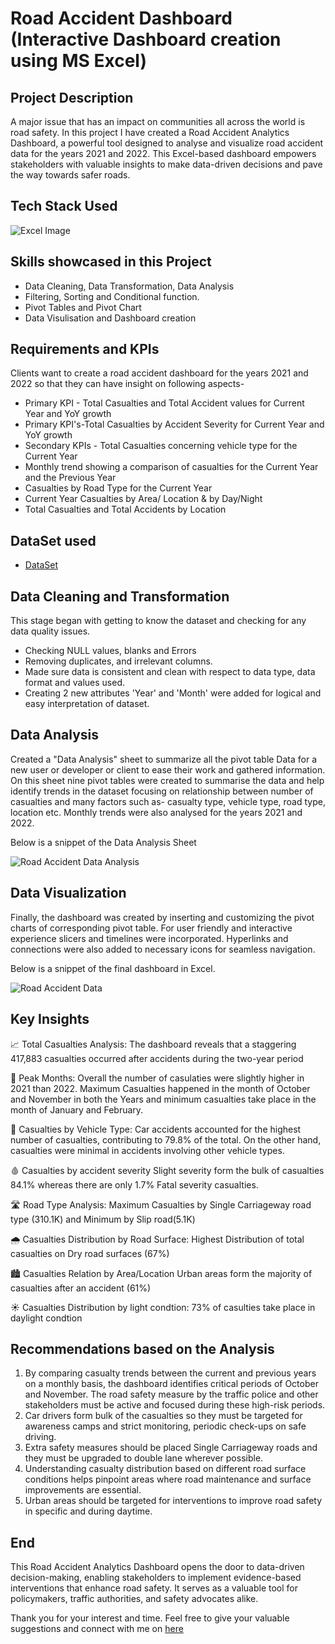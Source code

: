 # Road Accident Dashboard (Interactive Dashboard creation using MS Excel)
## Project Description
A major issue that has an impact on communities all across the world is road safety. In this project I have created a Road Accident Analytics Dashboard, a powerful tool designed to analyse and visualize road accident data for the years 2021 and 2022. This Excel-based dashboard empowers stakeholders with valuable insights to make data-driven decisions and pave the way towards safer roads.

## Tech Stack Used
![Excel Image](https://github.com/user-attachments/assets/74af4406-67be-4345-8447-5e7cc475c348)

## Skills showcased in this Project
- Data Cleaning, Data Transformation, Data Analysis
- Filtering, Sorting and Conditional function.
- Pivot Tables and Pivot Chart
- Data Visulisation and Dashboard creation

## Requirements and KPIs
Clients want to create a road accident dashboard for the years 2021 and 2022 so that they can have insight on following aspects-

- Primary KPI - Total Casualties and Total Accident values for Current Year and YoY growth
- Primary KPI's-Total Casualties by Accident Severity for Current Year and YoY growth
- Secondary KPIs - Total Casualties concerning vehicle type for the Current Year
- Monthly trend showing a comparison of casualties for the Current Year and the Previous Year
- Casualties by Road Type for the Current Year
- Current Year Casualties by Area/ Location & by Day/Night
- Total Casualties and Total Accidents by Location

## DataSet used
 - <a href ="https://github.com/shaziasheikh-2025/Road-Accident-Dashboard/blob/main/Road%20Accident%20Data.xlsx">DataSet</a>

## Data Cleaning and Transformation
This stage began with getting to know the dataset and checking for any data quality issues.

- Checking NULL values, blanks and Errors
- Removing duplicates, and irrelevant columns.
- Made sure data is consistent and clean with respect to data type, data format and values used.
- Creating 2 new attributes 'Year' and 'Month' were added for logical and easy interpretation of dataset.

## Data Analysis
Created a "Data Analysis" sheet to summarize all the pivot table Data for a new user or developer or client to ease their work and gathered information. On this sheet nine pivot tables were created to summarise the data and help identify trends in the dataset focusing on relationship between number of casualties and many factors such as- casualty type, vehicle type, road type, location etc. Monthly trends were also analysed for the years 2021 and 2022.

Below is a snippet of the Data Analysis Sheet

![Road Accident Data Analysis](https://github.com/user-attachments/assets/e5540acc-bef5-42f4-8450-6579cb9c5954)

## Data Visualization
Finally, the dashboard was created by inserting and customizing the pivot charts of corresponding pivot table. For user friendly and interactive experience slicers and timelines were incorporated. Hyperlinks and connections were also added to necessary icons for seamless navigation.

Below is a snippet of the final dashboard in Excel.

![Road Accident Data](https://github.com/user-attachments/assets/d6700ebe-0c1c-4f0e-93d9-d46f8a842d10)

## Key Insights
📈 Total Casualties Analysis: The dashboard reveals that a staggering 417,883 casualties occurred after accidents during the two-year period

📅 Peak Months: Overall the number of casulaties were slightly higher in 2021 than 2022. Maximum Casualties happened in the month of October and November in both the Years and minimum casualties take place in the month of January and February.

🚗 Casualties by Vehicle Type: Car accidents accounted for the highest number of casualties, contributing to 79.8% of the total. On the other hand, casualties were minimal in accidents involving other vehicle types.

🩸 Casualties by accident severity Slight severity form the bulk of casualties 84.1% whereas there are only 1.7% Fatal severity casualties.

🛣️ Road Type Analysis: Maximum Casualties by Single Carriageway road type (310.1K) and Minimum by Slip road(5.1K)

🌧️ Casualties Distribution by Road Surface: Highest Distribution of total casualties on Dry road surfaces (67%)

🏙️ Casualties Relation by Area/Location Urban areas form the majority of casualties after an accident (61%)

☀️ Casualties Distribution by light condtion: 73% of casulties take place in daylight condtion

## Recommendations based on the Analysis
1. By comparing casualty trends between the current and previous years on a monthly basis, the dashboard identifies critical periods of October and November. The road safety measure by the traffic police and other stakeholders must be active and focused during these high-risk periods.
2. Car drivers form bulk of the casualties so they must be targeted for awareness camps and strict monitoring, periodic check-ups on safe driving.
3. Extra safety measures should be placed Single Carriageway roads and they must be upgraded to double lane wherever possible.
4. Understanding casualty distribution based on different road surface conditions helps pinpoint areas where road maintenance and surface improvements are essential.
5. Urban areas should be targeted for interventions to improve road safety in specific and during daytime.

## End
This Road Accident Analytics Dashboard opens the door to data-driven decision-making, enabling stakeholders to implement evidence-based interventions that enhance road safety. It serves as a valuable tool for policymakers, traffic authorities, and safety advocates alike.

Thank you for your interest and time. Feel free to give your valuable suggestions and connect with me on <a href ="linkedin.com/in/shazia-sheikh-a64878192">here</a>


